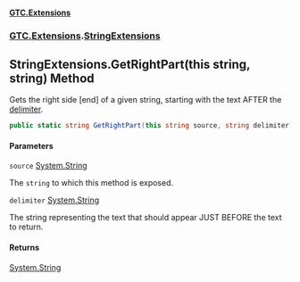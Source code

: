 #### [GTC.Extensions](GTCExtensions.md 'GTC Extensions')
### [GTC.Extensions](GTCExtensions.md#GTC.Extensions 'GTC.Extensions').[StringExtensions](StringExtensions.md 'GTC.Extensions.StringExtensions')

## StringExtensions.GetRightPart(this string, string) Method

Gets the right side [end] of a given string, starting with the text AFTER the [delimiter](StringExtensions.GetRightPart(thisstring,string).md#GTC.Extensions.StringExtensions.GetRightPart(thisstring,string).delimiter 'GTC.Extensions.StringExtensions.GetRightPart(this string, string).delimiter').

```csharp
public static string GetRightPart(this string source, string delimiter);
```
#### Parameters

<a name='GTC.Extensions.StringExtensions.GetRightPart(thisstring,string).source'></a>

`source` [System.String](https://docs.microsoft.com/en-us/dotnet/api/System.String 'System.String')

The `string` to which this method is exposed.

<a name='GTC.Extensions.StringExtensions.GetRightPart(thisstring,string).delimiter'></a>

`delimiter` [System.String](https://docs.microsoft.com/en-us/dotnet/api/System.String 'System.String')

The string representing the text that should appear JUST BEFORE the text to return.

#### Returns
[System.String](https://docs.microsoft.com/en-us/dotnet/api/System.String 'System.String')